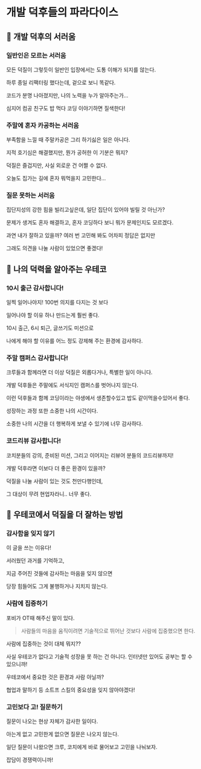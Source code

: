 # 개발 덕후들의 파라다이스

## 🥲 개발 덕후의 서러움

### 일반인은 모르는 서러움

모든 덕질이 그렇듯이 일반인 입장에서는 도통 이해가 되지를 않는다.

하루 종일 리팩터링 했다는데, 겉으로 보니 똑같다.

코드가 분명 나아졌지만, 나의 노력을 누가 알아주는가...

심지어 컴공 친구도 밥 먹다 코딩 이야기하면 질색한다!

### 주말에 혼자 카공하는 서러움

부족함을 느낄 때 주말카공은 그리 하기싫은 일은 아니다.

지적 호기심은 해결했지만, 뭔가 공허한 이 기분은 뭐지?

덕질은 즐겁지만, 사실 외로운 건 어쩔 수 없다.

오늘도 집가는 길에 혼자 뭐먹을지 고민한다...

### 질문 못하는 서러움

집단지성의 강한 힘을 빌리고싶은데, 일단 집단이 있어야 빌릴 것 아닌가?

문제가 생겨도 혼자 해결하고, 혼자 코딩하다 보니 뭐가 문제인지도 모르겠다.

과연 내가 잘하고 있을까? 여러 번 고민해 봐도 어차피 정답은 없지만

그래도 의견을 나눌 사람이 있었으면 좋겠다!

## 🙏 나의 덕력을 알아주는 우테코

### 10시 출근 감사합니다!

일찍 일어나야지! 100번 의지를 다지는 것 보다

일어나야 할 이유 하나 만드는게 훨씬 좋다.

10시 출근, 6시 퇴근, 글쓰기도 미션으로

나에게 해야 할 이유를 어느 정도 강제해 주는 환경에 감사하다.

### 주말 캠퍼스 감사합니다!

크루들과 함께라면 더 이상 덕질은 외롭다거나, 특별한 일이 아니다.

개발 덕후들은 주말에도 서식지인 캠퍼스를 벗어나지 않는다.

이런 덕후들과 함께 코딩이라는 야생에서 생존할수있고 밥도 같이먹을수있어서 좋다.

성장하는 과정 또한 소중한 나의 시간이다.

소중한 나의 시간을 더 행복하게 보낼 수 있기에 너무 감사하다.

### 코드리뷰 감사합니다!

코치분들의 강의, 준비된 미션, 그리고 이어지는 리뷰어 분들의 코드리뷰까지!

개발 덕후라면 이보다 더 좋은 환경이 있을까?

덕질을 나눌 사람이 있는 것도 천만다행인데,

그 대상이 무려 현업자라니.. 너무 좋다.

## 🚴 우테코에서 덕질을 더 잘하는 방법

### 감사함을 잊지 않기

이 글을 쓰는 이유다!

서러웠던 과거를 기억하고,

지금 주어진 것들에 감사하는 마음을 잊지 않으면

당장 힘들어도 그게 불행하거나 지치지 않는다.

### 사람에 집중하기

포비가 OT때 해주신 말이 있다.

> 사람들의 마음을 움직이려면
> 기술적으로 뛰어난 것보다 사람에 집중했으면 한다.

사람에 집중하는 것이 대체 뭐지??

사실 우테코가 없다고 기술적 성장을 못 하는 건 아니다. 인터넷만 있어도 공부는 할 수 있으니까!

우테코에서 중요한 것은 환경과 사람 아닐까?

협업과 말하기 등 소트프 스킬의 중요성을 잊지 않아야겠다!

### 고민보다 고! 질문하기

질문이 나오는 현상 자체가 감사한 일이다.

아는게 없고 고민한게 없으면 질문은 나오지 않는다.

일단 질문이 나왔으면 크루, 코치에게 바로 물어보고 고민을 나눠보자.

잡담이 경쟁력이니까!
